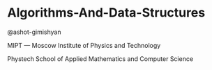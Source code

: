 # Algorithms-And-Data-Structures

@ashot-gimishyan

MIPT — Moscow Institute of Physics and Technology

Phystech School of Applied Mathematics and Computer Science
